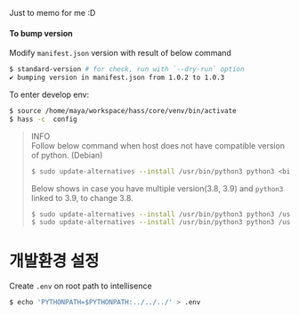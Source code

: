 Just to memo for me :D


#### To bump version

Modify `manifest.json` version with result of below command

```bash
$ standard-version # for check, run with `--dry-run` option
✔ bumping version in manifest.json from 1.0.2 to 1.0.3
```

To enter develop env:
```bash
$ source /home/maya/workspace/hass/core/venv/bin/activate
$ hass -c  config
```

> INFO  
> Follow below command when host does not have compatible version of python. (Debian)
> ```bash
> $ sudo update-alternatives --install /usr/bin/python3 python3 <binary: path> <int: priority>
> ```
>
> Below shows in case you have multiple version(3.8, 3.9) and `python3` linked to 3.9, to change 3.8.
> ```bash
> $ sudo update-alternatives --install /usr/bin/python3 python3 /usr/bin/python3.8 3
> $ sudo update-alternatives --install /usr/bin/python3 python3 /usr/bin/python3.10 2
> ```

# 개발환경 설정
Create `.env` on root path to intellisence
```bash
$ echo 'PYTHONPATH=$PYTHONPATH:../../../' > .env
```